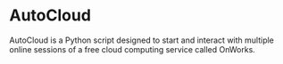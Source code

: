 # AutoCloud
AutoCloud is a Python script designed to start and interact with multiple online sessions of a free cloud computing service called OnWorks.
